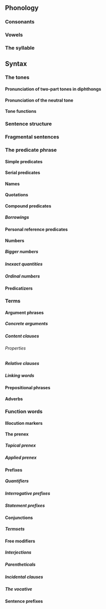 ## Phonology

### Consonants

### Vowels

### The syllable

## Syntax

### The tones

#### Pronunciation of two-part tones in diphthongs

#### Pronunciation of the neutral tone

#### Tone functions

### Sentence structure

### Fragmental sentences

### The predicate phrase

#### Simple predicates

#### Serial predicates

#### Names

#### Quotations

#### Compound predicates

##### Borrowings

#### Personal reference predicates

#### Numbers

##### Bigger numbers

##### Inexact quantities

##### Ordinal numbers

#### Predicatizers

### Terms

#### Argument phrases

##### Concrete arguments

##### Content clauses

###### Properties

##### Relative clauses

##### Linking words

#### Prepositional phrases

#### Adverbs

### Function words

#### Illocution markers

#### The prenex

##### Topical prenex

##### Applied prenex

#### Prefixes

##### Quantifiers

##### Interrogative prefixes

##### Statement prefixes

#### Conjunctions

##### Termsets

#### Free modifiers

##### Interjections

##### Parentheticals

##### Incidental clauses

##### The vocative

#### Sentence prefixes


